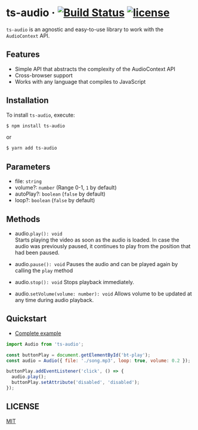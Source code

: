 # ts-audio &middot; [![Build Status](https://travis-ci.org/EvandroLG/ts-audio.svg?branch=master)](https://travis-ci.org/ts-audio) [![license](https://badgen.now.sh/badge/license/MIT)](./LICENSE)
`ts-audio` is an agnostic and easy-to-use library to work with the `AudioContext` API.

## Features
* Simple API that abstracts the complexity of the AudioContext API
* Cross-browser support
* Works with any language that compiles to JavaScript

## Installation
To install `ts-audio`, execute:

```sh
$ npm install ts-audio
```

or

```sh
$ yarn add ts-audio
```

## Parameters
* file: <code>string</code>
* volume?: <code>number</code> (Range 0-1, <code>1</code> by default)
* autoPlay?: <code>boolean</code> (<code>false</code> by default)
* loop?: <code>boolean</code> (<code>false</code> by default)

## Methods
* audio.<code>play(): void</code><br>
Starts playing the video as soon as the audio is loaded. In case the audio was previously paused, it continues to play from the position that had been paused.

* audio.<code>pause(): void</code>
Pauses the audio and can be played again by calling the `play` method

* audio.<code>stop(): void</code>
Stops playback immediately.

* audio.<code>setVolume(volume: number): void</code>
Allows volume to be updated at any time during audio playback.

## Quickstart
- [Complete example](https://github.com/EvandroLG/ts-audio/tree/master/demo)

```js
import Audio from 'ts-audio';

const buttonPlay = document.getElementById('bt-play');
const audio = Audio({ file: './song.mp3', loop: true, volume: 0.2 });

buttonPlay.addEventListener('click', () => {
  audio.play();
  buttonPlay.setAttribute('disabled', 'disabled');
});
```

## LICENSE
[MIT](https://github.com/EvandroLG/ts-audio/tree/master/LICENSE)
